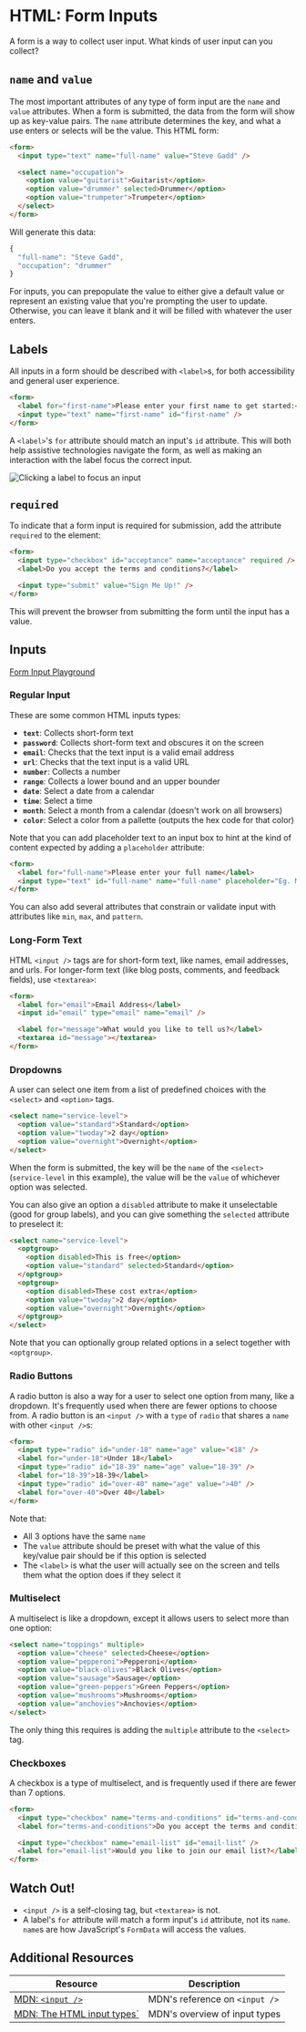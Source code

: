 # HTML: Form Inputs

A form is a way to collect user input. What kinds of user input can you collect?

## `name` and `value`

The most important attributes of any type of form input are the `name` and `value` attributes. When a form is submitted, the data from the form will show up as key-value pairs. The `name` attribute determines the key, and what a use enters or selects will be the value. This HTML form:

```html
<form>
  <input type="text" name="full-name" value="Steve Gadd" />

  <select name="occupation">
    <option value="guitarist">Guitarist</option>
    <option value="drummer" selected>Drummer</option>
    <option value="trumpeter">Trumpeter</option>
  </select>
</form>
```

Will generate this data:

```js
{
  "full-name": "Steve Gadd",
  "occupation": "drummer"
}
```

For inputs, you can prepopulate the value to either give a default value or represent an existing value that you're prompting the user to update. Otherwise, you can leave it blank and it will be filled with whatever the user enters.

## Labels

All inputs in a form should be described with `<label>`s, for both accessibility and general user experience.

```html
<form>
  <label for="first-name">Please enter your first name to get started:</label>
  <input type="text" name="first-name" id="first-name" />
</form>
```

A `<label>`'s `for` attribute should match an input's `id` attribute. This will both help assistive technologies navigate the form, as well as making an interaction with the label focus the correct input.

![Clicking a label to focus an input](assets/label-to-focus.gif)

## `required`

To indicate that a form input is required for submission, add the attribute `required` to the element:

```html
<form>
  <input type="checkbox" id="acceptance" name="acceptance" required />
  <label>Do you accept the terms and conditions?</label>

  <input type="submit" value="Sign Me Up!" />
</form>
```

This will prevent the browser from submitting the form until the input has a value.

## Inputs

[Form Input Playground](https://codesandbox.io/s/charming-pike-426kj)

### Regular Input

These are some common HTML inputs types:

* **`text`**: Collects short-form text
* **`password`**: Collects short-form text and obscures it on the screen
* **`email`**: Checks that the text input is a valid email address
* **`url`**: Checks that the text input is a valid URL
* **`number`**: Collects a number
* **`range`**: Collects a lower bound and an upper bounder
* **`date`**: Select a date from a calendar
* **`time`**: Select a time
* **`month`**: Select a month from a calendar (doesn't work on all browsers)
* **`color`**: Select a color from a pallette (outputs the hex code for that color)

Note that you can add placeholder text to an input box to hint at the kind of content expected by adding a `placeholder` attribute:

```html
<form>
  <label for="full-name">Please enter your full name</label>
  <input type="text" id="full-name" name="full-name" placeholder="Eg. Miles Dewey Davis III, Sergio Santos Mendes" />
</form>
```

You can also add several attributes that constrain or validate input with attributes like `min`, `max`, and `pattern`.

### Long-Form Text

HTML `<input />` tags are for short-form text, like names, email addresses, and urls. For longer-form text (like blog posts, comments, and feedback fields), use `<textarea>`:

```html
<form>
  <label for="email">Email Address</label>
  <input id="email" type="email" name="email" />

  <label for="message">What would you like to tell us?</label>
  <textarea id="message"></textarea>
</form>
```

### Dropdowns

A user can select one item from a list of predefined choices with the `<select>` and `<option>` tags.

```html
<select name="service-level">
  <option value="standard">Standard</option>
  <option value="twoday">2 day</option>
  <option value="overnight">Overnight</option>
</select>
```

When the form is submitted, the key will be the `name` of the `<select>` (`service-level` in this example), the value will be the `value` of whichever option was selected.

You can also give an option a `disabled` attribute to make it unselectable (good for group labels), and you can give something the `selected` attribute to preselect it:

```html
<select name="service-level">
  <optgroup>
    <option disabled>This is free</option>
    <option value="standard" selected>Standard</option>
  </optgroup>
  <optgroup>
    <option disabled>These cost extra</option>
    <option value="twoday">2 day</option>
    <option value="overnight">Overnight</option>
  </optgroup>
</select>
```

Note that you can optionally group related options in a select together with `<optgroup>`.

### Radio Buttons

A radio button is also a way for a user to select one option from many, like a dropdown. It's frequently used when there are fewer options to choose from. A radio button is an `<input />` with a `type` of `radio` that shares a `name` with other `<input />`s:

```html
<form>
  <input type="radio" id="under-18" name="age" value="<18" />
  <label for="under-18">Under 18</label>
  <input type="radio" id="18-39" name="age" value="18-39" />
  <label for="18-39">18-39</label>
  <input type="radio" id="over-40" name="age" value=">40" />
  <label for="over-40">Over 40</label>
</form>
```

Note that:

* All 3 options have the same `name`
* The `value` attribute should be preset with what the value of this key/value pair should be if this option is selected
* The `<label>` is what the user will actually see on the screen and tells them what the option does if they select it

### Multiselect

A multiselect is like a dropdown, except it allows users to select more than one option:

```html
<select name="toppings" multiple>
  <option value="cheese" selected>Cheese</option>
  <option value="pepperoni">Pepperoni</option>
  <option value="black-olives">Black Olives</option>
  <option value="sausage">Sausage</option>
  <option value="green-peppers">Green Peppers</option>
  <option value="mushrooms">Mushrooms</option>
  <option value="anchovies">Anchovies</option>
</select>
```

The only thing this requires is adding the `multiple` attribute to the `<select>` tag.

### Checkboxes

A checkbox is a type of multiselect, and is frequently used if there are fewer than 7 options.

```html
<form>
  <input type="checkbox" name="terms-and-conditions" id="terms-and-conditions" />
  <label for="terms-and-conditions">Do you accept the terms and conditions?</label>

  <input type="checkbox" name="email-list" id="email-list" />
  <label for="email-list">Would you like to join our email list?</label>
</form>
```

## Watch Out!

* `<input />` is a self-closing tag, but `<textarea>` is not.
* A label's `for` attribute will match a form input's `id` attribute, not its `name`. `name`s are how JavaScript's `FormData` will access the values.

## Additional Resources

| Resource | Description |
| --- | --- |
| [MDN: `<input />`](https://developer.mozilla.org/en-US/docs/Web/HTML/Element/input) | MDN's reference on `<input />` |
| [MDN: The HTML input types`](https://developer.mozilla.org/en-US/docs/Learn/Forms/HTML5_input_types) | MDN's overview of input types |
